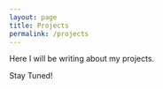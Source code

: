 ```yaml
---
layout: page
title: Projects
permalink: /projects
---
```


Here I will be writing about my projects. 

Stay Tuned! 	
